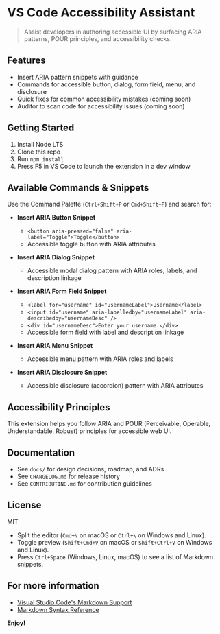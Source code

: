 # VS Code Accessibility Assistant

> Assist developers in authoring accessible UI by surfacing ARIA patterns, POUR principles, and accessibility checks.

## Features

- Insert ARIA pattern snippets with guidance
- Commands for accessible button, dialog, form field, menu, and disclosure
- Quick fixes for common accessibility mistakes (coming soon)
- Auditor to scan code for accessibility issues (coming soon)

## Getting Started

1. Install Node LTS
2. Clone this repo
3. Run `npm install`
4. Press F5 in VS Code to launch the extension in a dev window

## Available Commands & Snippets

Use the Command Palette (`Ctrl+Shift+P` or `Cmd+Shift+P`) and search for:

- **Insert ARIA Button Snippet**
  - `<button aria-pressed="false" aria-label="Toggle">Toggle</button>`
  - Accessible toggle button with ARIA attributes

- **Insert ARIA Dialog Snippet**
  - Accessible modal dialog pattern with ARIA roles, labels, and description linkage

- **Insert ARIA Form Field Snippet**
  - `<label for="username" id="usernameLabel">Username</label>`
  - `<input id="username" aria-labelledby="usernameLabel" aria-describedby="usernameDesc" />`
  - `<div id="usernameDesc">Enter your username.</div>`
  - Accessible form field with label and description linkage

- **Insert ARIA Menu Snippet**
  - Accessible menu pattern with ARIA roles and labels

- **Insert ARIA Disclosure Snippet**
  - Accessible disclosure (accordion) pattern with ARIA attributes

## Accessibility Principles

This extension helps you follow ARIA and POUR (Perceivable, Operable, Understandable, Robust) principles for accessible web UI.

## Documentation

- See `docs/` for design decisions, roadmap, and ADRs
- See `CHANGELOG.md` for release history
- See `CONTRIBUTING.md` for contribution guidelines

## License

MIT

- Split the editor (`Cmd+\` on macOS or `Ctrl+\` on Windows and Linux).
- Toggle preview (`Shift+Cmd+V` on macOS or `Shift+Ctrl+V` on Windows and Linux).
- Press `Ctrl+Space` (Windows, Linux, macOS) to see a list of Markdown snippets.

## For more information

- [Visual Studio Code's Markdown Support](http://code.visualstudio.com/docs/languages/markdown)
- [Markdown Syntax Reference](https://help.github.com/articles/markdown-basics/)

**Enjoy!**
